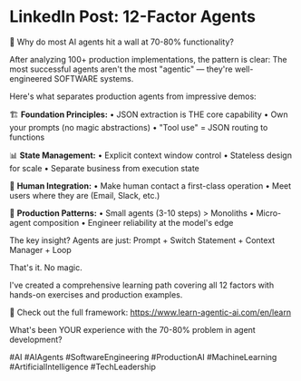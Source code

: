 # LinkedIn Post: 12-Factor Agents

🤖 Why do most AI agents hit a wall at 70-80% functionality?

After analyzing 100+ production implementations, the pattern is clear: The most successful agents aren't the most "agentic" — they're well-engineered SOFTWARE systems.

Here's what separates production agents from impressive demos:

🏗️ **Foundation Principles:**
• JSON extraction is THE core capability
• Own your prompts (no magic abstractions)
• "Tool use" = JSON routing to functions

📊 **State Management:**
• Explicit context window control
• Stateless design for scale
• Separate business from execution state

👥 **Human Integration:**
• Make human contact a first-class operation
• Meet users where they are (Email, Slack, etc.)

🚀 **Production Patterns:**
• Small agents (3-10 steps) > Monoliths
• Micro-agent composition
• Engineer reliability at the model's edge

The key insight? Agents are just:
Prompt + Switch Statement + Context Manager + Loop

That's it. No magic.

I've created a comprehensive learning path covering all 12 factors with hands-on exercises and production examples.

🔗 Check out the full framework: https://www.learn-agentic-ai.com/en/learn

What's been YOUR experience with the 70-80% problem in agent development?

#AI #AIAgents #SoftwareEngineering #ProductionAI #MachineLearning #ArtificialIntelligence #TechLeadership